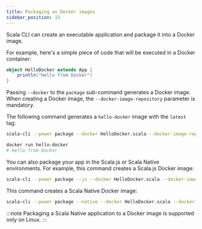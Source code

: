 ```yaml
---
title: Packaging as Docker images
sidebar_position: 15
---
```


Scala CLI can create an executable application and package it into a Docker image.

For example, here's a simple piece of code that will be executed in a Docker container:

```scala title=HelloDocker.scala
object HelloDocker extends App {
    println("Hello from Docker")
}
```

Passing `--docker` to the `package` sub-command generates a Docker image. When creating a Docker image, the `--docker-image-repository` parameter is mandatory.

The following command generates a `hello-docker` image with the `latest` tag:

```bash
scala-cli --power package --docker HelloDocker.scala --docker-image-repository hello-docker
```

<!-- Expected:
Started building docker image with your application
docker run hello-docker:latest
-->

```bash
docker run hello-docker
# Hello from Docker
```

<!-- Expected:
Hello from Docker
-->

You can also package your app in the Scala.js or Scala Native environments.
For example, this command creates a Scala.js Docker image:

```bash
scala-cli --power package --js --docker HelloDocker.scala --docker-image-repository hello-docker
```
<!-- Expected:
Started building docker image with your application
docker run hello-docker:latest
-->

This command creates a Scala Native Docker image:

```bash ignore
scala-cli --power package --native --docker HelloDocker.scala --docker-image-repository hello-docker
```

:::note
Packaging a Scala Native application to a Docker image is supported only on Linux.
:::
